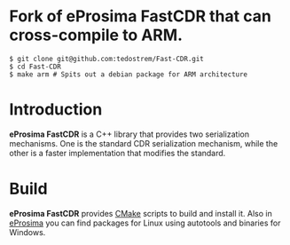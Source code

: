 # Fork of eProsima FastCDR that can cross-compile to ARM.
```
$ git clone git@github.com:tedostrem/Fast-CDR.git 
$ cd Fast-CDR
$ make arm # Spits out a debian package for ARM architecture 
```

# Introduction #

**eProsima FastCDR** is a C++ library that provides two serialization mechanisms. One is the standard CDR serialization mechanism, while the other is a faster implementation that modifies the standard.

# Build #

**eProsima FastCDR** provides [CMake][cmake] scripts to build and install it. Also in [eProsima][eprosima] you can find packages for Linux using autotools and binaries for Windows.

[cmake]: http://www.cmake.org
[eprosima]: http://www.eprosima.com
